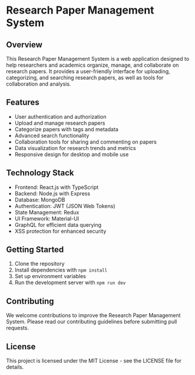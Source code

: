 # Research Paper Management System

## Overview

This Research Paper Management System is a web application designed to help researchers and academics organize, manage, and collaborate on research papers. It provides a user-friendly interface for uploading, categorizing, and searching research papers, as well as tools for collaboration and analysis.

## Features

- User authentication and authorization
- Upload and manage research papers
- Categorize papers with tags and metadata
- Advanced search functionality
- Collaboration tools for sharing and commenting on papers
- Data visualization for research trends and metrics
- Responsive design for desktop and mobile use

## Technology Stack

- Frontend: React.js with TypeScript
- Backend: Node.js with Express
- Database: MongoDB
- Authentication: JWT (JSON Web Tokens)
- State Management: Redux
- UI Framework: Material-UI
- GraphQL for efficient data querying
- XSS protection for enhanced security

## Getting Started

1. Clone the repository
2. Install dependencies with `npm install`
3. Set up environment variables
4. Run the development server with `npm run dev`

## Contributing

We welcome contributions to improve the Research Paper Management System. Please read our contributing guidelines before submitting pull requests.

## License

This project is licensed under the MIT License - see the LICENSE file for details.
